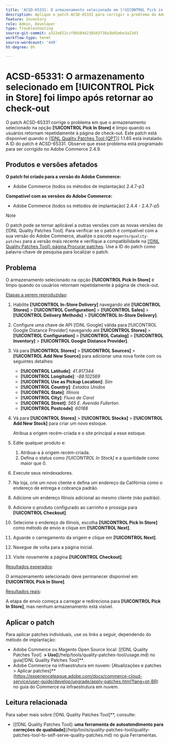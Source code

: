 ```yaml
---
title: 'ACSD-65331: O armazenamento selecionado em [!UICONTROL Pick in Store] foi limpo após retornar ao check-out'
description: Aplique o patch ACSD-65331 para corrigir o problema do Adobe Commerce em que o armazenamento selecionado na opção [!UICONTROL Pick In Store] é limpo quando os usuários retornam repetidamente à página de check-out.
feature: Inventory
role: Admin, Developer
type: Troubleshooting
source-git-commit: a322e822ccf0b584d2385d3f38a3b92ebe3a23d3
workflow-type: tm+mt
source-wordcount: '449'
ht-degree: 0%

---
```



# ACSD-65331: O armazenamento selecionado em **[!UICONTROL Pick in Store]** foi limpo após retornar ao check-out

O patch ACSD-65331 corrige o problema em que o armazenamento selecionado na opção **[!UICONTROL Pick In Store]** é limpo quando os usuários retornam repetidamente à página de check-out. Este patch está disponível quando o [[!DNL Quality Patches Tool (QPT)]](/help/tools/quality-patches-tool/quality-patches-tool-to-self-serve-quality-patches.md) 1.1.65 está instalado. A ID do patch é ACSD-65331. Observe que esse problema está programado para ser corrigido no Adobe Commerce 2.4.9.

## Produtos e versões afetados

**O patch foi criado para a versão do Adobe Commerce:**

* Adobe Commerce (todos os métodos de implantação) 2.4.7-p3

**Compatível com as versões do Adobe Commerce:**

* Adobe Commerce (todos os métodos de implantação) 2.4.4 - 2.4.7-p5

>[!NOTE]
>
>O patch pode se tornar aplicável a outras versões com as novas versões do [!DNL Quality Patches Tool]. Para verificar se o patch é compatível com a sua versão do Adobe Commerce, atualize o pacote `magento/quality-patches` para a versão mais recente e verifique a compatibilidade na [[!DNL Quality Patches Tool]: página Procurar patches](https://experienceleague.adobe.com/tools/commerce-quality-patches/index.html?lang=pt-BR). Use a ID do patch como palavra-chave de pesquisa para localizar o patch.

## Problema

O armazenamento selecionado na opção **[!UICONTROL Pick In Store]** é limpo quando os usuários retornam repetidamente à página de check-out.

<u>Etapas a serem reproduzidas</u>:

1. Habilite **[!UICONTROL In-Store Delivery]** navegando até **[!UICONTROL Stores]** > **[!UICONTROL Configuration]** > **[!UICONTROL Sales]** > **[!UICONTROL Delivery Methods]** > **[!UICONTROL In-Store Delivery]**.
1. Configure uma chave de API [!DNL Google] válida para [!UICONTROL Google Distance Provider] navegando até **[!UICONTROL Stores]** > **[!UICONTROL Configuration]** > **[!UICONTROL Catalog]** > **[!UICONTROL Inventory]** > **[!UICONTROL Google Distance Provider]**.
1. Vá para **[!UICONTROL Stores]** > **[!UICONTROL Sources]** > **[!UICONTROL Add New Source]** para adicionar uma nova fonte com os seguintes detalhes:

   * **[!UICONTROL Latitude]**: *41.917344*
   * **[!UICONTROL Longitude]**: *-88.102569*
   * **[!UICONTROL Use as Pickup Location]**: *Sim*
   * **[!UICONTROL Country]**: *Estados Unidos*
   * **[!UICONTROL State]**: *Illinois*
   * **[!UICONTROL City]**: *Fluxo de Carol*
   * **[!UICONTROL Street]**: *565 E. Avenida Fullerton.*
   * **[!UICONTROL Postcode]**: *60188*

1. Vá para **[!UICONTROL Stores]** > **[!UICONTROL Stocks]** > **[!UICONTROL Add New Stock]** para criar um novo estoque.

   Atribua a origem recém-criada e o site principal a esse estoque.
1. Edite qualquer produto e:

   1. Atribua-a à origem recém-criada.
   1. Defina o status como *[!UICONTROL In Stock]* e a quantidade como maior que 0.

1. Execute seus reindexadores.
1. Na loja, crie um novo cliente e defina um endereço da Califórnia como o endereço de entrega e cobrança padrão.
1. Adicione um endereço Illinois adicional ao mesmo cliente (não padrão).
1. Adicione o produto configurado ao carrinho e prossiga para **[!UICONTROL Checkout]**.
1. Selecione o endereço de Illinois, escolha **[!UICONTROL Pick In Store]** como método de envio e clique em **[!UICONTROL Next]**.
1. Aguarde o carregamento da origem e clique em **[!UICONTROL Next]**.
1. Navegue de volta para a página inicial.
1. Visite novamente a página **[!UICONTROL Checkout]**.

<u>Resultados esperados</u>:

O armazenamento selecionado deve permanecer disponível em **[!UICONTROL Pick In Store]**.

<u>Resultados reais</u>:

A etapa de envio começa a carregar e redireciona para **[!UICONTROL Pick In Store]**, mas nenhum armazenamento está visível.

## Aplicar o patch

Para aplicar patches individuais, use os links a seguir, dependendo do método de implantação:

* Adobe Commerce ou Magento Open Source local: [[!DNL Quality Patches Tool] **&#x200B; > Uso]**(/help/tools/quality-patches-tool/usage.md) no guia[!DNL Quality Patches Tool]**.
* Adobe Commerce na infraestrutura em nuvem: [Atualizações e patches > Aplicar patches]**(https://experienceleague.adobe.com/docs/commerce-cloud-service/user-guide/develop/upgrade/apply-patches.html?lang=pt-BR) no guia do Commerce na infraestrutura em nuvem.

## Leitura relacionada

Para saber mais sobre [!DNL Quality Patches Tool]**, consulte:

* [[!DNL Quality Patches Tool]&#x200B;**: uma ferramenta de autoatendimento para correções de qualidade]**(/help/tools/quality-patches-tool/quality-patches-tool-to-self-serve-quality-patches.md) no guia Ferramentas.
